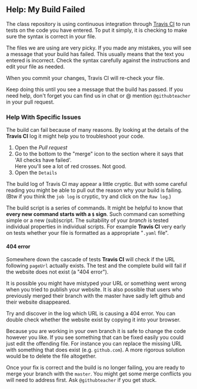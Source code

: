 ## Help: My Build Failed

The class repository is using continuous integration through [Travis CI](https://travis-ci.org) to run tests on the code you have entered. To put it simply, it is checking to make sure the syntax is correct in your file.

The files we are using are very picky. If you made any mistakes, you will see a message that your build has failed. This usually means that the text you entered is incorrect. Check the syntax carefully against the instructions and edit your file as needed.

When you commit your changes, Travis CI will re-check your file.

Keep doing this until you see a message that the build has passed. If you need help, don't forget you can find us in chat or @ mention `@githubteacher` in your pull request.

### Help With Specific Issues

The build can fail because of many reasons. By looking at the details of the **Travis CI** log it might help you to troubleshoot your code.

1. Open the _Pull request_  
2. Go to the bottom to the "merge" icon to the section where it says that 'All checks have failed'.  
  Here you'll see a lot of red crosses. Not good.  
3. Open the `Details`  

The build log of Travis CI may appear a little cryptic. But with some careful reading you might be able to pull out the reason why your build is failing. (Btw if you think the `job log` is cryptic, try and click on the `Raw log`.)

The build script is a series of commands. It might be helpful to know that **every new command starts with a `$` sign**. Such command can something simple or a new (sub)script. The suitability of your _branch_ is tested individual properties in individual scripts. For example **Travis CI** very early on tests whether your file is formatted as a appropriate "`.yaml` file".

#### 404 error
Somewhere down the cascade of tests **Travis CI** will check if the URL following `pageUrl` actually exists. The test and the complete build will fail if the website does not exist (a "404 error").

It is possible you might have mistyped your URL or something went wrong when you tried to publish your website. It is also possible that users who previously merged their branch with the master have sadly left github and their website disappeared.

Try and discover in the log which URL is causing a 404 error. You can double check whether the website exist by copying it into your browser.

Because you are working in your own branch it is safe to change the code however you like. If you see something that can be fixed easily you could just edit the offending file. For instance you can replace the missing URL with something that does exist (e.g. `github.com`).
A more rigorous solution would be to delete the file altogether.

Once your fix is correct and the build is no longer failing, you are ready to merge your branch with the `master`. You might get some merge conflicts you will need to address first. Ask `@githubteacher` if you get stuck.
